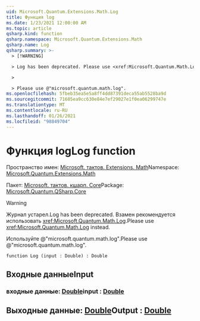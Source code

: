 ```yaml
---
uid: Microsoft.Quantum.Extensions.Math.Log
title: Функция log
ms.date: 1/23/2021 12:00:00 AM
ms.topic: article
qsharp.kind: function
qsharp.namespace: Microsoft.Quantum.Extensions.Math
qsharp.name: Log
qsharp.summary: >-
  > [!WARNING]

  > Log has been deprecated. Please use <xref:Microsoft.Quantum.Math.Log> instead.

  >

  > Please use @"microsoft.quantum.math.log".
ms.openlocfilehash: 5fbeb35ea5e5a8ff4dd87391deca55ab5528ba9d
ms.sourcegitcommit: 71605ea9cc630e84e7ef29027e1f0ea06299747e
ms.translationtype: MT
ms.contentlocale: ru-RU
ms.lasthandoff: 01/26/2021
ms.locfileid: "98849704"
---
```

# <a name="log-function"></a><span data-ttu-id="2280c-102">Функция log</span><span class="sxs-lookup"><span data-stu-id="2280c-102">Log function</span></span>

<span data-ttu-id="2280c-103">Пространство имен: [Microsoft. тактов. Extensions. Math](xref:Microsoft.Quantum.Extensions.Math)</span><span class="sxs-lookup"><span data-stu-id="2280c-103">Namespace: [Microsoft.Quantum.Extensions.Math](xref:Microsoft.Quantum.Extensions.Math)</span></span>

<span data-ttu-id="2280c-104">Пакет: [Microsoft. тактов. кшарп. Core](https://nuget.org/packages/Microsoft.Quantum.QSharp.Core)</span><span class="sxs-lookup"><span data-stu-id="2280c-104">Package: [Microsoft.Quantum.QSharp.Core](https://nuget.org/packages/Microsoft.Quantum.QSharp.Core)</span></span>


> [!WARNING]
> <span data-ttu-id="2280c-105">Журнал устарел.</span><span class="sxs-lookup"><span data-stu-id="2280c-105">Log has been deprecated.</span></span> <span data-ttu-id="2280c-106">Взамен рекомендуется использовать <xref:Microsoft.Quantum.Math.Log>.</span><span class="sxs-lookup"><span data-stu-id="2280c-106">Please use <xref:Microsoft.Quantum.Math.Log> instead.</span></span>
>
> <span data-ttu-id="2280c-107">Используйте @"microsoft.quantum.math.log".</span><span class="sxs-lookup"><span data-stu-id="2280c-107">Please use @"microsoft.quantum.math.log".</span></span>



```qsharp
function Log (input : Double) : Double
```


## <a name="input"></a><span data-ttu-id="2280c-108">Входные данные</span><span class="sxs-lookup"><span data-stu-id="2280c-108">Input</span></span>

### <a name="input--double"></a><span data-ttu-id="2280c-109">входные данные: [Double](xref:microsoft.quantum.lang-ref.double)</span><span class="sxs-lookup"><span data-stu-id="2280c-109">input : [Double](xref:microsoft.quantum.lang-ref.double)</span></span>





## <a name="output--double"></a><span data-ttu-id="2280c-110">Выходные данные: [Double](xref:microsoft.quantum.lang-ref.double)</span><span class="sxs-lookup"><span data-stu-id="2280c-110">Output : [Double](xref:microsoft.quantum.lang-ref.double)</span></span>

